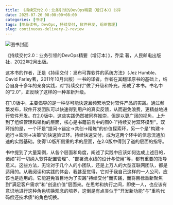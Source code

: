```yaml
---
title: 《持续交付2.0：业务引领的DevOps精要（增订本）》书评
date: 2025-07-26 08:00:00+08:00
categories: [书评]
tags: [响马读书, DevOps, 持续交付, 软件开发, 组织管理]
slug: continuous-delivery-2-review
---
```


<div class="p-3 text-center">
  <img class="img-fluid" src="/images/2025/0726/book-cover.png" alt="图书封面">
</div>

《持续交付2.0：业务引领的DevOps精要（增订本）》，乔梁 著，人民邮电出版社，2022年2月出版。

这本书的作者，正是《持续交付：发布可靠软件的系统方法》（Jez Humble、David Farley著，2011年10月出版）一书的译者。作者在其翻译原书的基础上，结合自身十多年的亲身实践，对"持续交付"做了升级和补充，形成了本书。书名中的"2.0"，正反映了这样的一种革新升级。

在1.0版中，主要倡导的是一种尽可能快速且频繁地交付软件产品的实践。通过频繁发布，软件开发团队可以快速得到用户的真实反馈，从而避免浪费，更精益地进行软件开发。在2.0版中，这些实践仍然被同样推崇，但是以更广阔的视角，上升到了组织管理和架构的层面，核心是书籍前言中的图0-1"持续交付双环模型"。双环指的是，一个环是"提问->锚定->共创->精炼"的价值探索环，另一个是"构建->运行->监测->决策"的快速验证环。持续快速交付，成为这两个环中的信息流通加速的实践基础。使得1.0版所侧重的术的层面，在2.0版中得到了道的层面的指导。

书中提到了大量案例，从各个层面和角度，阐述了实践中应该如何达成上述目的，诸如"将一切纳入软件配置管理"、"部署流水线的设计与使用"等，都有重要的指导意义。这些方法，无论对于几个人的小团队，还是上万人的大型互联网团队，都是适用的。从我阅读和实践的体会，我甚至觉得，它对于我自己这样的一人公司，应该也是适用的。它能避免盲目地为了实践"持续交付"而实践，而将目标重新聚焦到"满足客户需求"和"创造价值"层面来。在思考和执行之间，即使一人，也应该有意识地进行这种角色切换观念的培养，这倒是有点类似于"开发新功能"与"重构代码偿还技术债"的角色切换。
